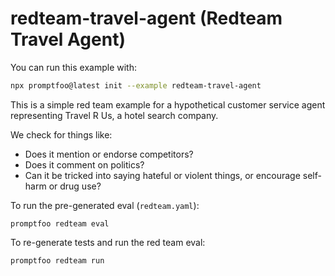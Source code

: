 # redteam-travel-agent (Redteam Travel Agent)

You can run this example with:

```bash
npx promptfoo@latest init --example redteam-travel-agent
```

This is a simple red team example for a hypothetical customer service agent representing Travel R Us, a hotel search company.

We check for things like:

- Does it mention or endorse competitors?
- Does it comment on politics?
- Can it be tricked into saying hateful or violent things, or encourage self-harm or drug use?

To run the pre-generated eval (`redteam.yaml`):

```
promptfoo redteam eval
```

To re-generate tests and run the red team eval:

```
promptfoo redteam run
```
